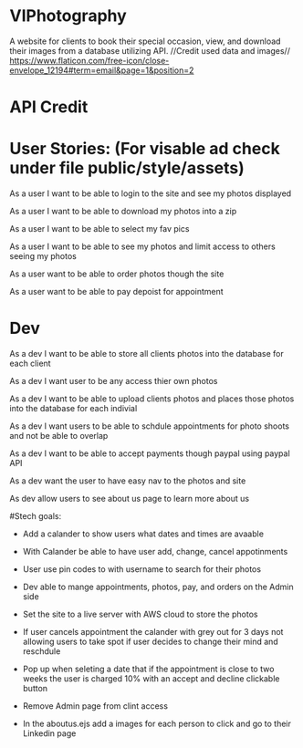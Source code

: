 # VIPhotography
A website for clients to book their special occasion, view, and download their images from a database utilizing API.
//Credit used data and images//
https://www.flaticon.com/free-icon/close-envelope_12194#term=email&page=1&position=2

# API Credit

# User Stories: (For visable ad check under file public/style/assets)

As a user I want to be able to login to the site and see my photos displayed

As a user I want to be able to download my photos into a zip

As a user I want to be able to select my fav pics 

As a user I want to be able to see my photos and limit access to others seeing my photos

As a user want to be able to order photos though the site

As a user want to be able to pay depoist for appointment

# Dev
As a dev I want to be able to store all clients photos into the database for each client

As a dev I want user to be any access thier own photos

As a dev I want to be able to upload clients photos and places those photos into the database for each indivial

As a dev I want users to be able to schdule appointments for photo shoots and not be able to overlap

As a dev I want to be able to accept payments though paypal using paypal API

As a dev want the user to have easy nav to the photos and site

As dev allow users to see about us page to learn more about us

#Stech goals:

* Add a calander to show users what dates and times are avaable 

* With Calander be able to have user add, change, cancel appotinments

* User use pin codes to with username to search for their photos

* Dev able to mange appointments, photos, pay, and orders on the Admin side

* Set the site to a live server with AWS cloud to store the photos

*  If user cancels appointment the calander with grey out for 3 days not allowing users to take spot if user decides to change their mind and reschdule

* Pop up when seleting a date that if the appointment is close to two weeks the user is charged 10% with an accept and decline clickable button

* Remove Admin page from clint access

* In the aboutus.ejs  add a images for each person to click and go to their Linkedin page
